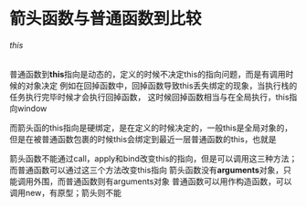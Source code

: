 # 箭头函数与普通函数到比较
###### this
普通函数到**this**指向是动态的，定义的时候不决定this的指向问题，而是有调用时候的对象决定
例如在回掉函数中，回掉函数导致this丢失绑定的现象，当执行栈的任务执行完毕时候才会执行回掉函数，
这时候回掉函数相当与在全局执行，this指向window

而箭头函的this指向是硬绑定，是在定义的时候决定的，一般this是全局对象的，但是在被普通函数包裹的时候this会绑定到最近一层普通函数的this，也就是

箭头函数不能通过call，apply和bind改变this的指向，但是可以调用这三种方法；而普通函数可以通过这三个方法改变this指向
箭头函数没有**arguments**对象，只能调用外围，而普通函数则有arguments对象
普通函数可以用作构造函数，可以调用new，有原型；箭头则不能